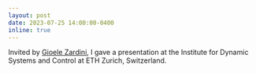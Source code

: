 ```yaml
---
layout: post
date: 2023-07-25 14:00:00-0400
inline: true
---
```


Invited by [Gioele Zardini](https://gioele.science), I gave a presentation at the Institute for Dynamic Systems and Control at ETH Zurich, Switzerland.
